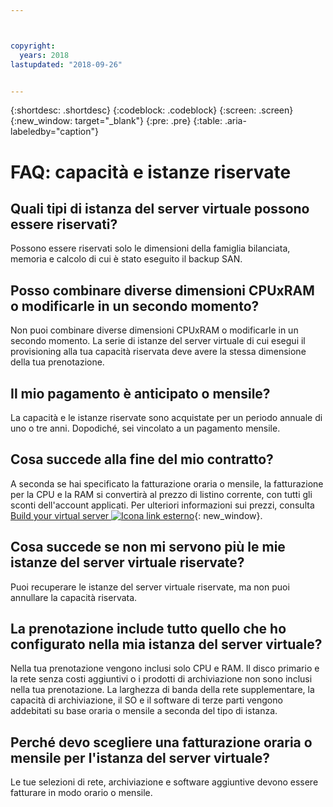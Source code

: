 ```yaml
---



copyright:
  years: 2018
lastupdated: "2018-09-26"


---
```


{:shortdesc: .shortdesc}
{:codeblock: .codeblock}
{:screen: .screen}
{:new_window: target="_blank"}
{:pre: .pre}
{:table: .aria-labeledby="caption"}

# FAQ: capacità e istanze riservate  

## Quali tipi di istanza del server virtuale possono essere riservati?
Possono essere riservati solo le dimensioni della famiglia bilanciata, memoria e calcolo di cui è stato eseguito il backup SAN.

## Posso combinare diverse dimensioni CPUxRAM o modificarle in un secondo momento?
Non puoi combinare diverse dimensioni CPUxRAM o modificarle in un secondo momento. La serie di istanze del server virtuale di cui esegui il provisioning alla tua capacità riservata deve avere la stessa dimensione della tua prenotazione. 

## Il mio pagamento è anticipato o mensile? 
La capacità e le istanze riservate sono acquistate per un periodo annuale di uno o tre anni. Dopodiché, sei vincolato a un pagamento mensile. 

## Cosa succede alla fine del mio contratto?
A seconda se hai specificato la fatturazione oraria o mensile, la fatturazione per la CPU e la RAM si convertirà al prezzo di listino corrente, con tutti gli sconti dell'account applicati. Per ulteriori informazioni sui prezzi, consulta [Build your virtual server ![Icona link esterno](../icons/launch-glyph.svg "Icona link esterno")](https://www.ibm.com/cloud-computing/bluemix/virtual-servers){: new_window}.

## Cosa succede se non mi servono più le mie istanze del server virtuale riservate?
Puoi recuperare le istanze del server virtuale riservate, ma non puoi annullare la capacità riservata.

## La prenotazione include tutto quello che ho configurato nella mia istanza del server virtuale?
Nella tua prenotazione vengono inclusi solo CPU e RAM. Il disco primario e la rete senza costi aggiuntivi o i prodotti di archiviazione non sono inclusi nella tua prenotazione. La larghezza di banda della rete supplementare, la capacità di archiviazione, il SO e il software di terze parti vengono addebitati su base oraria o mensile a seconda del tipo di istanza.

## Perché devo scegliere una fatturazione oraria o mensile per l'istanza del server virtuale?
Le tue selezioni di rete, archiviazione e software aggiuntive devono essere fatturare in modo orario o mensile. 

